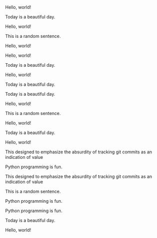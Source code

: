 
Hello, world!

Today is a beautiful day.

Hello, world!

This is a random sentence.

Hello, world!

Hello, world!

Today is a beautiful day.

Hello, world!

Today is a beautiful day.

Today is a beautiful day.

Hello, world!

This is a random sentence.

Hello, world!

Today is a beautiful day.

Hello, world!

This designed to emphasize the absurdity of tracking git commits as an indication of value

Python programming is fun.

This designed to emphasize the absurdity of tracking git commits as an indication of value

This is a random sentence.

Python programming is fun.

Python programming is fun.

Today is a beautiful day.

Hello, world!
